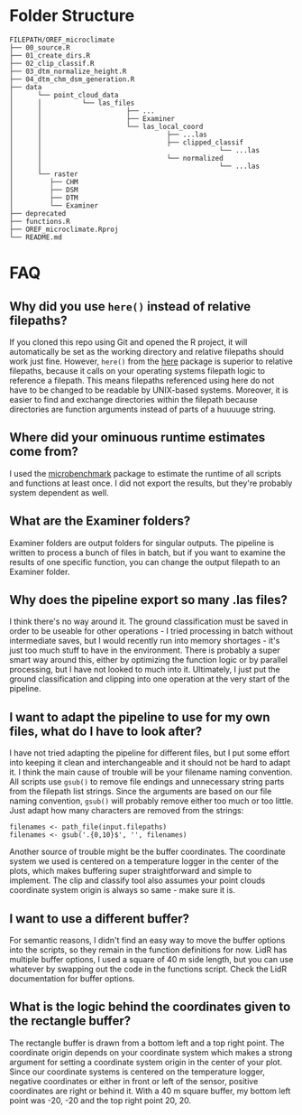 # Folder Structure
```
FILEPATH/OREF_microclimate
├── 00_source.R
├── 01_create_dirs.R
├── 02_clip_classif.R
├── 03_dtm_normalize_height.R
├── 04_dtm_chm_dsm_generation.R
├── data
│      └── point_cloud_data
│      │          └── las_files
│      │                     ├── ...
│      │                     ├── Examiner
│      │                     └── las_local_coord
│      │                               ├── ...las
│      │                               ├── clipped_classif
│      │                                            └── ...las
│      │                               └── normalized
│      │                                            └── ...las
│      └── raster
│         ├── CHM
│         ├── DSM
│         ├── DTM
│         └── Examiner
├── deprecated
├── functions.R
├── OREF_microclimate.Rproj
└── README.md
```
# FAQ
## Why did you use ```here()``` instead of relative filepaths? 
If you cloned this repo using Git and opened the R project, it will automatically be set as the working directory and relative filepaths should work just fine. However, ```here()``` from the [here](https://here.r-lib.org/) package is superior to relative filepaths, because it calls on your operating systems filepath logic to reference a filepath. This means filepaths referenced using here do not have to be changed to be readable by UNIX-based systems. Moreover, it is easier to find and exchange directories within the filepath because directories are function arguments instead of parts of a huuuuge string. 

## Where did your ominuous runtime estimates come from?
I used the [microbenchmark](https://github.com/joshuaulrich/microbenchmark/) package to estimate the runtime of all scripts and functions at least once. I did not export the results, but they're probably system dependent as well. 

## What are the Examiner folders?
Examiner folders are output folders for singular outputs. The pipeline is written to process a bunch of files in batch, but if you want to examine the results of one specific function, you can change the output filepath to an Examiner folder.

## Why does the pipeline export so many .las files?
I think there's no way around it. The ground classification must be saved in order to be useable for other operations - I tried processing in batch without intermediate saves, but I would recently run into memory shortages - it's just too much stuff to have in the environment. There is probably a super smart way around this, either by optimizing the function logic or by parallel processing, but I have not looked to much into it. Ultimately, I just put the ground classification and clipping into one operation at the very start of the pipeline.

## I want to adapt the pipeline to use for my own files, what do I have to look after? 
I have not tried adapting the pipeline for different files, but I put some effort into keeping it clean and interchangeable and it should not be hard to adapt it. I think the main cause of trouble will be your filename naming convention. All scripts use ```gsub()``` to remove file endings and unnecessary string parts from the filepath list strings. Since the arguments are based on our file naming convention,
```gsub()``` will probably remove either too much or too little. Just adapt how many characters are removed from the strings:
```
filenames <- path_file(input.filepaths)
filenames <- gsub('.{0,10}$', '', filenames)
```
Another source of trouble might be the buffer coordinates. The coordinate system we used is centered on a temperature logger in the center of the plots, which makes buffering super straightforward and simple to implement. The clip and classify tool also assumes your point clouds coordinate system origin is always so same - make sure it is.

## I want to use a different buffer?
For semantic reasons, I didn't find an easy way to move the buffer options into the scripts, so they remain in the function definitions for now. LidR has multiple buffer options, I used a square of 40 m side length, but you can use whatever by swapping out the code in the functions script. Check the LidR documentation for buffer options. 

## What is the logic behind the coordinates given to the rectangle buffer?
The rectangle buffer is drawn from a bottom left and a top right point. The coordinate origin depends on your coordinate system which makes a strong argument for setting a coordinate system origin in the center of your plot. Since our coordinate systems is centered on the temperature logger, negative coordinates or either in front or left of the sensor, positive coordinates are right or behind it. With a 40 m square buffer, my bottom left point was -20, -20 and the top right point 20, 20.

